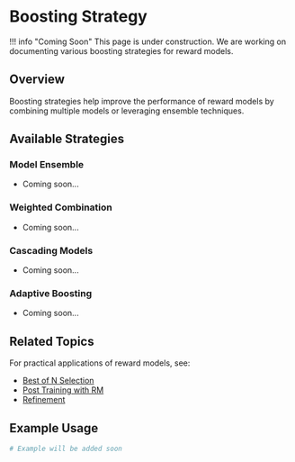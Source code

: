 # Boosting Strategy

!!! info "Coming Soon"
    This page is under construction. We are working on documenting various boosting strategies for reward models.

## Overview

Boosting strategies help improve the performance of reward models by combining multiple models or leveraging ensemble techniques.

## Available Strategies

### Model Ensemble
- Coming soon...

### Weighted Combination
- Coming soon...

### Cascading Models
- Coming soon...

### Adaptive Boosting
- Coming soon...

## Related Topics

For practical applications of reward models, see:
- [Best of N Selection](../tutorial/rm_application/best_of_n.ipynb)
- [Post Training with RM](../tutorial/rm_application/post_training.ipynb)
- [Refinement](../tutorial/rm_application/data_refinement.ipynb)

## Example Usage

```python
# Example will be added soon
```


